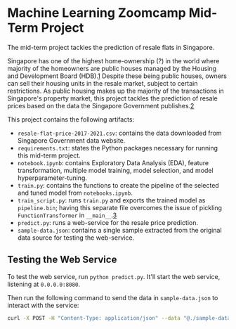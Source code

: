 # Machine Learning Zoomcamp Mid-Term Project
The mid-term project tackles the prediction of resale flats in Singapore.

Singapore has one of the highest home-ownership (?) in the world where majority
of the homeowners are public houses managed by the Housing and Development
Board (HDB).<super>[1][wiki]</super> Despite these being public houses, owners can sell
their housing units in the resale market, subject to certain restrictions.
As public housing makes up the majority of the transactions in Singapore's
property market, this project tackles the prediction of resale prices
based on the data the Singapore Government publishes.<super>[2][data]</super>

This project contains the following artifacts:

* `resale-flat-price-2017-2021.csv`: contains the data downloaded from
  Singapore Government data website.
* `requirements.txt`: states the Python packages necessary for running
  this mid-term project.
* `notebook.ipynb`: contains Exploratory Data Analysis (EDA), feature
  transformation, multiple model training, model selection, and model
  hyperparameter-tuning.
* `train.py`: contains the functions to create the pipeline of the selected
  and tuned model from `notebooks.ipynb`.
* `train_script.py`: runs `train.py` and exports the trained model as
  `pipeline.bin`; having this separate file overcomes the issue of pickling
  `FunctionTransformer` in `__main__`.<super>[3][issue]</super>
* `predict.py`: runs a web-service for the resale price prediction.
* `sample-data.json`: contains a single sample extracted from the original
  data source for testing the web-service.

## Testing the Web Service

To test the web service, run `python predict.py`. It'll start the
web service, listening at `0.0.0.0:8080`.

Then run the following command to send the data in `sample-data.json`
to interact with the service:

```bash
curl -X POST -H "Content-Type: application/json" --data "@./sample-data.json" http://localhost:8080/
```

[wiki]: https://en.wikipedia.org/wiki/Public_housing_in_Singapore
[data]: https://data.gov.sg/dataset/resale-flat-prices
[issue]: https://github.com/scikit-learn/scikit-learn/issues/12904
